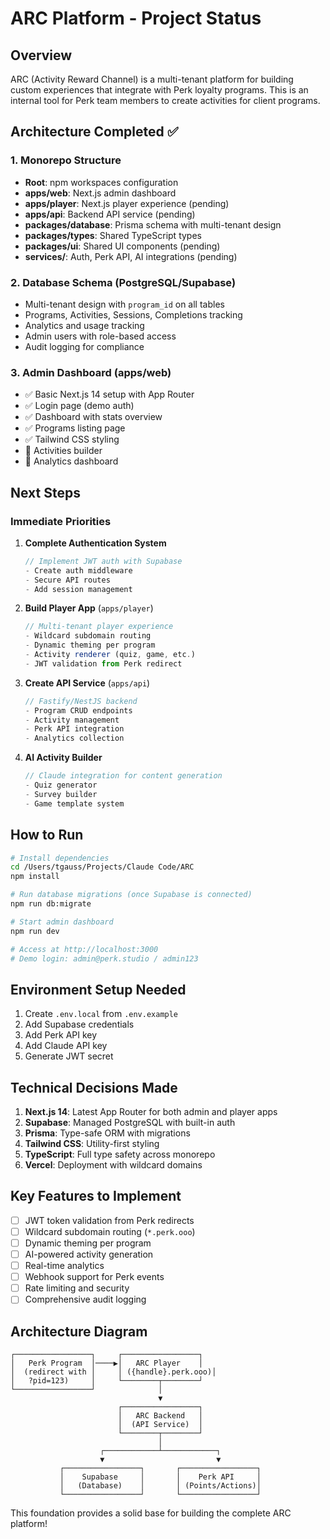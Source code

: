 # ARC Platform - Project Status

## Overview
ARC (Activity Reward Channel) is a multi-tenant platform for building custom experiences that integrate with Perk loyalty programs. This is an internal tool for Perk team members to create activities for client programs.

## Architecture Completed ✅

### 1. Monorepo Structure
- **Root**: npm workspaces configuration
- **apps/web**: Next.js admin dashboard
- **apps/player**: Next.js player experience (pending)
- **apps/api**: Backend API service (pending)
- **packages/database**: Prisma schema with multi-tenant design
- **packages/types**: Shared TypeScript types
- **packages/ui**: Shared UI components (pending)
- **services/**: Auth, Perk API, AI integrations (pending)

### 2. Database Schema (PostgreSQL/Supabase)
- Multi-tenant design with `program_id` on all tables
- Programs, Activities, Sessions, Completions tracking
- Analytics and usage tracking
- Admin users with role-based access
- Audit logging for compliance

### 3. Admin Dashboard (apps/web)
- ✅ Basic Next.js 14 setup with App Router
- ✅ Login page (demo auth)
- ✅ Dashboard with stats overview
- ✅ Programs listing page
- ✅ Tailwind CSS styling
- 🚧 Activities builder
- 🚧 Analytics dashboard

## Next Steps

### Immediate Priorities

1. **Complete Authentication System**
   ```typescript
   // Implement JWT auth with Supabase
   - Create auth middleware
   - Secure API routes
   - Add session management
   ```

2. **Build Player App** (`apps/player`)
   ```typescript
   // Multi-tenant player experience
   - Wildcard subdomain routing
   - Dynamic theming per program
   - Activity renderer (quiz, game, etc.)
   - JWT validation from Perk redirect
   ```

3. **Create API Service** (`apps/api`)
   ```typescript
   // Fastify/NestJS backend
   - Program CRUD endpoints
   - Activity management
   - Perk API integration
   - Analytics collection
   ```

4. **AI Activity Builder**
   ```typescript
   // Claude integration for content generation
   - Quiz generator
   - Survey builder
   - Game template system
   ```

## How to Run

```bash
# Install dependencies
cd /Users/tgauss/Projects/Claude Code/ARC
npm install

# Run database migrations (once Supabase is connected)
npm run db:migrate

# Start admin dashboard
npm run dev

# Access at http://localhost:3000
# Demo login: admin@perk.studio / admin123
```

## Environment Setup Needed

1. Create `.env.local` from `.env.example`
2. Add Supabase credentials
3. Add Perk API key
4. Add Claude API key
5. Generate JWT secret

## Technical Decisions Made

1. **Next.js 14**: Latest App Router for both admin and player apps
2. **Supabase**: Managed PostgreSQL with built-in auth
3. **Prisma**: Type-safe ORM with migrations
4. **Tailwind CSS**: Utility-first styling
5. **TypeScript**: Full type safety across monorepo
6. **Vercel**: Deployment with wildcard domains

## Key Features to Implement

- [ ] JWT token validation from Perk redirects
- [ ] Wildcard subdomain routing (`*.perk.ooo`)
- [ ] Dynamic theming per program
- [ ] AI-powered activity generation
- [ ] Real-time analytics
- [ ] Webhook support for Perk events
- [ ] Rate limiting and security
- [ ] Comprehensive audit logging

## Architecture Diagram

```
┌─────────────────┐     ┌─────────────────┐
│   Perk Program  │────▶│   ARC Player    │
│  (redirect with │     │ ({handle}.perk.ooo)│
│   ?pid=123)     │     └────────┬────────┘
└─────────────────┘              │
                                 ▼
                        ┌─────────────────┐
                        │   ARC Backend   │
                        │  (API Service)  │
                        └────────┬────────┘
                                 │
                    ┌────────────┴────────────┐
                    ▼                         ▼
           ┌─────────────────┐       ┌─────────────────┐
           │    Supabase     │       │    Perk API     │
           │   (Database)    │       │ (Points/Actions)│
           └─────────────────┘       └─────────────────┘
```

This foundation provides a solid base for building the complete ARC platform!